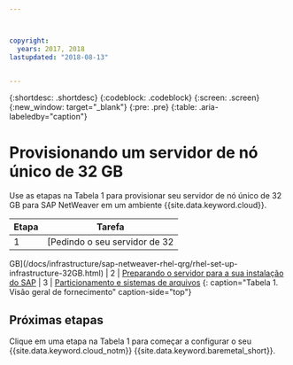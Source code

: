 ```yaml
---



copyright:
  years: 2017, 2018
lastupdated: "2018-08-13"


---
```


{:shortdesc: .shortdesc}
{:codeblock: .codeblock}
{:screen: .screen}
{:new_window: target="_blank"}
{:pre: .pre}
{:table: .aria-labeledby="caption"}

# Provisionando um servidor de nó único de 32 GB

Use as etapas na Tabela 1 para provisionar seu servidor de nó único de 32 GB para SAP NetWeaver em um
ambiente {{site.data.keyword.cloud}}.

| Etapa | Tarefa |
| --- | --- |
| 1 | [Pedindo o seu servidor de 32
GB](/docs/infrastructure/sap-netweaver-rhel-qrg/rhel-set-up-infrastructure-32GB.html)
| 2 | [Preparando o servidor para a sua
instalação do SAP](/docs/infrastructure/sap-netweaver-rhel-qrg/rhel-prepare-server-32GB.html)
| 3 | [Particionamento e sistemas de
arquivos](/docs/infrastructure/sap-netweaver-rhel-qrg/rhel-partition-32GB.html)
{: caption="Tabela 1. Visão geral de fornecimento" caption-side="top"}

## Próximas etapas

Clique em uma etapa na Tabela 1 para começar a configurar o seu {{site.data.keyword.cloud_notm}}
{{site.data.keyword.baremetal_short}}.
